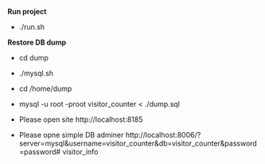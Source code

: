 **Run project**
- ./run.sh

**Restore DB dump**
- cd dump
- ./mysql.sh
- cd /home/dump
- mysql -u root -proot visitor_counter < ./dump.sql


- Please open site http://localhost:8185

- Please opne simple DB adminer http://localhost:8006/?server=mysql&username=visitor_counter&db=visitor_counter&password=password# visitor_info
